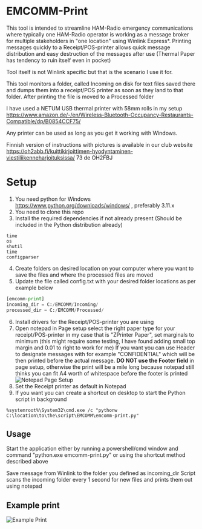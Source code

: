 # EMCOMM-Print

This tool is intended to streamline HAM-Radio emergency communications where typically one HAM-Radio operator is working as a message broker for multiple stakeholders in "one location" using Winlink Express*. Printing messages quickly to a Receipt/POS-printer allows quick message distribution and easy destruction of the messages after use (Thermal Paper has tendency to ruin itself even in pocket) 

Tool itself is not Winlink specific but that is the scenario I use it for.  

This tool monitors a folder, called Incoming on disk for text files saved there and dumps them into a receipt/POS printer as soon as they land to that folder. After printing the file is moved to a Processed folder 

I have used a NETUM USB thermal printer with 58mm rolls in my setup https://www.amazon.de/-/en/Wireless-Bluetooth-Occupancy-Restaurants-Compatible/dp/B0854CCF75/

Any printer can be used as long as you get it working with Windows. 

Finnish version of instructions with pictures is available in our club website https://oh2abb.fi/kuittikirjoittimen-hyodyntaminen-viestiliikenneharjoituksissa/ 
73 de OH2FBJ  

# Setup

1) You need python for Windows https://www.python.org/downloads/windows/ , preferably 3.11.x 
2) You need to clone this repo 
3) Install the required dependencies if not already present (Should be included in the Python distribution already)
``` 
time
os
shutil
time
configparser

```
4) Create folders on desired location on your computer where you want to save the files and where the processed files are moved 
5) Update the file called config.txt with your desired folder locations as per example below
```python 
[emcomm-print]
incoming_dir = C:/EMCOMM/Incoming/
processed_dir = C:/EMCOMM/Processed/
```
6) Install drivers for the Receipt/POS-printer you are using
7) Open notepad in Page setup select the right paper type for your receipt/POS-printer in my case that is "ZPrinter Paper", set marginals to minimum (this might require some testing, I have found adding small top margin and 0.01 to right to work for me)
If you want you can use Header to designate messages with for example "CONFIDENTIAL" which will be then printed before the actual message. **DO NOT use the Footer field** in page setup, otherwise the print will be a mile long because notepad still thinks you can fit A4 worth of whitespace before the footer is printed 
![Notepad Page Setup](https://oh2abb.fi/emcomm-print-notepad.png)
9) Set the Receipt printer as default in Notepad 
8) If you want you can create a shortcut on desktop to start the Python script in background 
```` 
%systemroot%\System32\cmd.exe /c "pythonw C:\location\to\the\script\EMCOMM\emcomm-print.py"
````



## Usage
Start the application either by running a powershell/cmd window and command "python.exe emcomm-print.py" or using the shortcut method described above

Save message from Winlink to the folder you defined as incoming_dir 
Script scans the incoming folder every 1 second for new files and prints them out using notepad

## Example print
![Example Print](https://oh2abb.fi/emcomm-print.png)